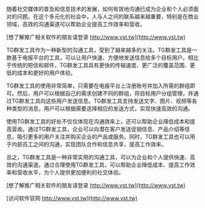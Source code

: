 随着社交媒体的普及和信息技术的发展，如何有效地沟通已成为企业和个人必须面对的问题。在这个多元化的社会中，人与人之间的联系越来越重要，特别是在商业领域，高效的沟通渠道可以帮助企业提高工作效率和营收。

[想了解推广相关软件的朋友请登录 http://www.vst.tw](http://www.vst.tw)

TG群发工具作为一种新型的沟通工具，受到了越来越多的关注。TG群发工具是一款基于电报平台的工具，可以让用户快速、方便地发送信息给多个目标用户。相比于传统的短信和邮件，TG群发工具具有更快的传输速度、更广泛的覆盖范围、更低的成本和更好的用户体验。

TG群发工具的使用非常简单，只需要在电报平台上注册账号并加入所需的群组即可。然后，用户可以根据自己的需求创建不同的群组，将目标用户分组管理，并通过TG群发工具向这些用户发送信息。TG群发工具支持发送文字、图片、视频等各种类型的消息，用户可以根据需要选择相应的发送方式，实现快速高效的沟通。

使用TG群发工具的好处不仅仅体现在沟通效率上，还可以帮助企业降低成本和提高营收。通过TG群发工具，企业可以向潜在客户发送促销信息、产品介绍等信息，吸引更多的用户关注并购买企业的产品或服务。同时，TG群发工具也可以用于内部员工之间的沟通，实现团队合作和信息共享，提高工作效率。

总之，TG群发工具是一种非常实用的沟通工具，可以为企业和个人提供快速、高效的沟通渠道。通过合理使用TG群发工具，可以帮助企业降低成本、提高工作效率和营收水平，为个人提供更加便利的社交体验。

[想了解推广相关软件的朋友请登录 http://www.vst.tw](http://www.vst.tw)


[访问软件官网 http://www.vst.tw](http://www.vst.tw)
